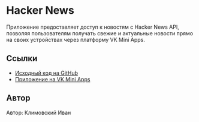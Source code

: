 # Hacker News

Приложение предоставляет доступ к новостям с Hacker News API, позволяя пользователям получать свежие и актуальные новости прямо на своих устройствах через платформу VK Mini Apps.

## Ссылки

- [Исходный код на GitHub](ссылка_на_ваш_репозиторий)
- [Приложение на VK Mini Apps](ссылка_на_VK_Mini_Apps)

## Автор

Автор: Климовский Иван
